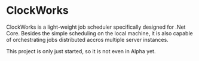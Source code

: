 # ClockWorks
ClockWorks is a light-weight job scheduler specifically designed for .Net Core. Besides the simple scheduling on the local machine, 
it is also capable of orchestrating jobs distributed accros multiple server instances.

This project is only just started, so it is not even in Alpha yet.
